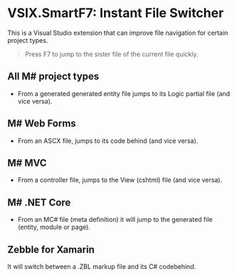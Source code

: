 # VSIX.SmartF7: Instant File Switcher

This is a Visual Studio extension that can improve file navigation for certain project types.

> Press F7 to jump to the sister file of the current file quickly.

## All M# project types
- From a generated generated entity file jumps to its Logic partial file (and vice versa).

## M# Web Forms
- From an ASCX file, jumps to its code behind (and vice versa).

## M# MVC
- From a controller file, jumps to the View (cshtml) file (and vice versa).

## M# .NET Core
- From an MC# file (meta definition) it will jump to the generated file (entity, module or page).

## Zebble for Xamarin
It will switch between a .ZBL markup file and its C# codebehind.
